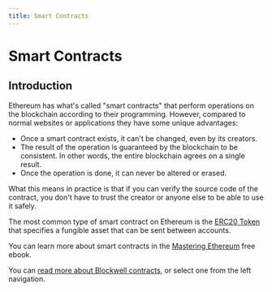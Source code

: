 ```yaml
---
title: Smart Contracts
---
```


# Smart Contracts

## Introduction

Ethereum has what's called "smart contracts" that perform operations on
the blockchain according to their programming. However, compared to normal
websites or applications they have some unique advantages:

- Once a smart contract exists, it can't be changed, even by its creators.
- The result of the operation is guaranteed by the blockchain to be consistent.
  In other words, the entire blockchain agrees on a single result.
- Once the operation is done, it can never be altered or erased.

What this means in practice is that if you can verify the source code of
the contract, you don't have to trust the creator or anyone else to be
able to use it safely.

The most common type of smart contract on Ethereum is the
[ERC20 Token](https://docs.ethhub.io/built-on-ethereum/erc-token-standards/erc20/)
that specifies a fungible asset that can be sent between accounts.

You can learn more about smart contracts in the
[Mastering Ethereum](https://github.com/ethereumbook/ethereumbook/blob/develop/07smart-contracts-solidity.asciidoc)
free ebook.

You can [read more about Blockwell contracts](./blockwell-contracts.md), or
select one from the left navigation.
